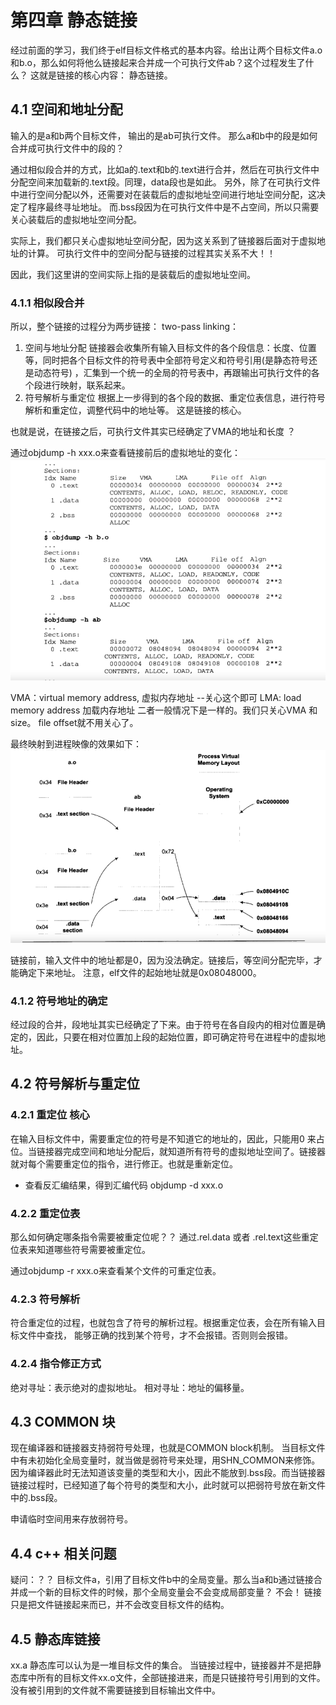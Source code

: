 # 第四章 静态链接

经过前面的学习，我们终于elf目标文件格式的基本内容。给出让两个目标文件a.o和b.o，那么如何将他么链接起来合并成一个可执行文件ab？这个过程发生了什么？ 这就是链接的核心内容： 静态链接。

## 4.1 空间和地址分配

输入的是a和b两个目标文件， 输出的是ab可执行文件。 那么a和b中的段是如何合并成可执行文件中的段的？

通过相似段合并的方式，比如a的.text和b的.text进行合并，然后在可执行文件中分配空间来加载新的.text段。同理，data段也是如此。
另外，除了在可执行文件中进行空间分配以外，还需要对在装载后的虚拟地址空间进行地址空间分配，这决定了程序最终寻址地址。 而.bss段因为在可执行文件中是不占空间，所以只需要关心装载后的虚拟地址空间分配。

实际上，我们都只关心虚拟地址空间分配，因为这关系到了链接器后面对于虚拟地址的计算。 可执行文件中的空间分配与链接的过程其实关系不大！！

因此，我们这里讲的空间实际上指的是装载后的虚拟地址空间。

### 4.1.1 相似段合并

所以，整个链接的过程分为两步链接： two-pass linking：

1. 空间与地址分配 链接器会收集所有输入目标文件的各个段信息：长度、位置等，同时把各个目标文件的符号表中全部符号定义和符号引用(是静态符号还是动态符号)
   ，汇集到一个统一的全局的符号表中，再跟输出可执行文件的各个段进行映射，联系起来。
2. 符号解析与重定位 根据上一步得到的各个段的数据、重定位表信息，进行符号解析和重定位，调整代码中的地址等。 这是链接的核心。

也就是说，在链接之后，可执行文件其实已经确定了VMA的地址和长度 ？

通过objdump -h xxx.o来查看链接前后的虚拟地址的变化：
![img_3.png](img_3.png)

VMA：virtual memory address, 虚拟内存地址 --关心这个即可 LMA: load memory address 加载内存地址 二者一般情况下是一样的。我们只关心VMA 和
size。 file offset就不用关心了。

最终映射到进程映像的效果如下：
![img_4.png](img_4.png)

链接前，输入文件中的地址都是0，因为没法确定。链接后，等空间分配完毕，才能确定下来地址。 注意，elf文件的起始地址就是0x08048000。

### 4.1.2 符号地址的确定

经过段的合并，段地址其实已经确定了下来。由于符号在各自段内的相对位置是确定的，因此，只要在相对位置加上段的起始位置，即可确定符号在进程中的虚拟地址。

## 4.2 符号解析与重定位

### 4.2.1 重定位 核心

在输入目标文件中，需要重定位的符号是不知道它的地址的，因此，只能用0 来占位。当链接器完成空间和地址分配后，就知道所有符号的虚拟地址空间了。链接器就对每个需要重定位的指令，进行修正。也就是重新定位。

- 查看反汇编结果，得到汇编代码 objdump -d xxx.o

### 4.2.2 重定位表

那么如何确定哪条指令需要被重定位呢？？ 通过.rel.data 或者 .rel.text这些重定位表来知道哪些符号需要被重定位。

通过objdump -r xxx.o来查看某个文件的可重定位表。

### 4.2.3 符号解析

符合重定位的过程，也就包含了符号的解析过程。根据重定位表，会在所有输入目标文件中查找， 能够正确的找到某个符号，才不会报错。否则则会报错。

### 4.2.4 指令修正方式

绝对寻址：表示绝对的虚拟地址。 相对寻址：地址的偏移量。

## 4.3 COMMON 块

现在编译器和链接器支持弱符号处理，也就是COMMON block机制。 当目标文件中有未初始化全局变量时，就当做是弱符号来处理，用SHN_COMMON来修饰。
因为编译器此时无法知道该变量的类型和大小，因此不能放到.bss段。而当链接器链接过程时，已经知道了每个符号的类型和大小，此时就可以把弱符号放在新文件中的.bss段。

申请临时空间用来存放弱符号。

## 4.4 c++ 相关问题

疑问：？？ 目标文件a，引用了目标文件b中的全局变量。那么当a和b通过链接合并成一个新的目标文件的时候，那个全局变量会不会变成局部变量？ 不会！ 链接只是把文件链接起来而已，并不会改变目标文件的结构。

## 4.5 静态库链接

xx.a 静态库可以认为是一堆目标文件的集合。 当链接过程中，链接器并不是把静态库中所有的目标文件xx.o文件，全部链接进来，而是只链接符号引用到的文件。
没有被引用到的文件就不需要链接到目标输出文件中。



































































































